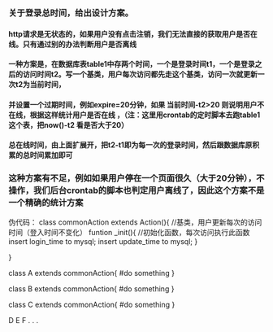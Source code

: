 <h3>关于登录总时间，给出设计方案。</h3>
<h4>http请求是无状态的，如果用户没有点击注销，我们无法直接的获取用户是否在线。只有通过别的办法判断用户是否离线</h4>
<h4>一种方案是，在数据库表table1中存两个时间，一个是登录时间t1，一个是登录之后的访问时间t2。写一个基类，用户每次访问都先走这个基类，访问一次就更新一次t2为当前时间，</h4>
<h4>并设置一个过期时间，例如expire=20分钟，如果  当前时间-t2>20  则说明用户不在线，根据这样统计用户是否在线 ，（注：这里用crontab的定时脚本去跑table1这个表，把now()-t2 看是否大于20）</h4>
<h4>总在线时间，由上面扩展开，把t2-t1即为每一次的登录时间，然后跟数据库原积累的总时间累加即可</h4>

<h3>这种方案有不足，例如如果用户停在一个页面很久（大于20分钟），不操作，我们后台crontab的脚本也判定用户离线了，因此这个方案不是一个精确的统计方案</h3>

伪代码：
class commonAction extends Action(){   //基类，用户更新每次的访问时间（登入时间不变化）
  funtion _init(){   //初始化函数，每次访问执行此函数
    insert login_time to mysql;
    insert update_time to mysql;
  }
  
  
}

class A extends commonAction{
  #do something
}

class B extends commonAction{
  #do something
}

class C extends commonAction{
  #do something
}

D E F 
.
.
.
